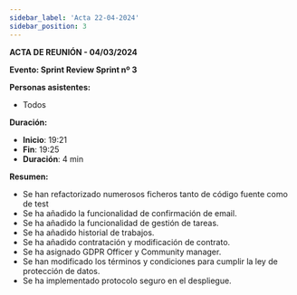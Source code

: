 ```yaml
---
sidebar_label: 'Acta 22-04-2024'
sidebar_position: 3
---
```


**ACTA DE REUNIÓN - 04/03/2024**

**Evento: Sprint Review Sprint nº 3**

**Personas asistentes:**

- Todos

**Duración:**

- **Inicio**: 19:21
- **Fin**: 19:25
- **Duración**: 4 min

**Resumen:**

- Se han refactorizado numerosos ficheros tanto de código fuente como de test
- Se ha añadido la funcionalidad de confirmación de email.
- Se ha añadido la funcionalidad de gestión de tareas.
- Se ha añadido historial de trabajos.
- Se ha añadido contratación y modificación de contrato.
- Se ha asignado GDPR Officer y Community manager.
- Se han modificado los términos y condiciones para cumplir la ley de protección de datos.
- Se ha implementado protocolo seguro en el despliegue.